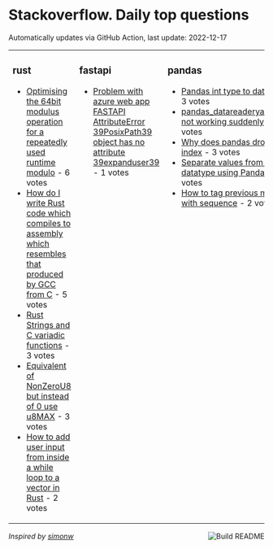 # Stackoverflow. Daily top questions 

Automatically updates via GitHub Action, last update: <!-- date starts -->2022-12-17<!-- date ends -->


<table><tr><td valign="top" width="33%">

### rust
<!-- rust starts -->
* [Optimising the 64bit modulus operation for a repeatedly used runtime modulo](https://stackoverflow.com/questions/74824283/optimising-the-64-bit-modulus-operation-for-a-repeatedly-used-runtime-modulo) - 6 votes
* [How do I write Rust code which compiles to assembly which resembles that produced by GCC from C](https://stackoverflow.com/questions/74833630/how-do-i-write-rust-code-which-compiles-to-assembly-which-resembles-that-produce) - 5 votes
* [Rust Strings and C variadic functions](https://stackoverflow.com/questions/74819667/rust-strings-and-c-variadic-functions) - 3 votes
* [Equivalent of NonZeroU8 but instead of 0 use u8MAX](https://stackoverflow.com/questions/74827428/equivalent-of-nonzerou8-but-instead-of-0-use-u8max) - 3 votes
* [How to add user input from inside a while loop to a vector in Rust](https://stackoverflow.com/questions/74827776/how-to-add-user-input-from-inside-a-while-loop-to-a-vector-in-rust) - 2 votes
<!-- rust ends -->
</td><td valign="top" width="34%">


### fastapi
<!-- fastapi starts -->
* [Problem with azure web app FASTAPI  AttributeError 39PosixPath39 object has no attribute 39expanduser39](https://stackoverflow.com/questions/74837203/problem-with-azure-web-app-fastapi-attributeerror-posixpath-object-has-no-a) - 1 votes
<!-- fastapi ends -->
</td><td valign="top" width="34%">


### pandas
<!-- pandas starts -->
* [Pandas int type to date type](https://stackoverflow.com/questions/74828168/pandas-int-type-to-date-type) - 3 votes
* [pandas_datareaderyahoodaily not working suddenly](https://stackoverflow.com/questions/74831853/pandas-datareader-yahoo-daily-not-working-suddenly) - 3 votes
* [Why does pandas drop group index](https://stackoverflow.com/questions/74819533/why-does-pandas-drop-group-index) - 3 votes
* [Separate values from date datatype using Pandas](https://stackoverflow.com/questions/74829976/separate-values-from-date-datatype-using-pandas) - 2 votes
* [How to tag previous months with sequence](https://stackoverflow.com/questions/74826979/how-to-tag-previous-months-with-sequence) - 2 votes
<!-- pandas ends -->
</td></tr></table>

<a href="https://github.com/hp0404/hp0404/actions"><img src="https://github.com/hp0404/hp0404/workflows/Build%20README/badge.svg" align="right" alt="Build README"></a> <p>*Inspired by  [simonw](https://github.com/simonw/simonw)*</p>
